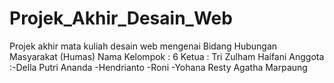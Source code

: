 # Projek_Akhir_Desain_Web
Projek akhir mata kuliah desain web mengenai Bidang Hubungan Masyarakat (Humas)
Nama Kelompok  : 6
Ketua          : Tri Zulham Haifani
Anggota        :-Della Putri Ananda
                -Hendrianto
                -Roni
                -Yohana Resty Agatha Marpaung
